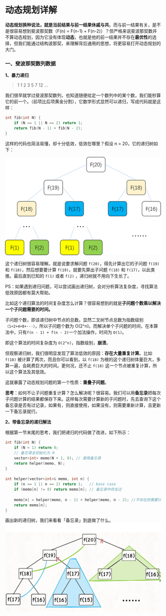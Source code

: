 # 动态规划详解

**动态规划换种说法，就是当前结果与前一结果休戚与共**。而与前一结果有关，是不是很容易想到斐波那契数（F(n) = F(n-1) + F(n-2)）？但严格来说斐波那契数并不算动态规划，因为它没有体现**动态**，也就是他的前一结果并不存在**最优性**的选择，但我们能通过结构波那契，来理解背后通用的思想，将更容易打开动态规划的大门。

### 一、斐波那契数列数据

**1、暴力递归**

> 1 1 2 3 5 7 12 ...

我们很早就学过斐波那契数列，也知道随便给定一个数列中的某个数，我们能秒算它的前一个。（前项比后项黄金分割），它数学形式显然可以递归，写成代码就是这样：

```cpp
int fib(int N) {
    if (N == 1 || N == 2) return 1;
    return fib(N - 1) + fib(N - 2);
}
```

这样的代码也简洁易懂，却十分低效，低效在哪里？假设 n = 20，它的递归树如下：

![img](../pics/DynamicPlanning/1.jpg)

这个递归树很容易理解。就是说要求解问题 `f(20)`，得先计算出它的子问题 `f(19)` 和 `f(18)`，然后想要要计算 `f(19)`，就要先算出子问题 `f(18)` 和 `f(17)`，以此类推。最后直到已知的 `f(1)` 或者 `f(2)` ，递归树就不用向下生长了。

PS：如果遇到递归问题，可以尝试画出递归树，会对分析算法复杂度，寻找算法低效原因都有莫大帮助。

比如这个递归算法的时间复杂度怎么计算？很容易想到的就是**子问题个数乘以解决一个子问题需要的时间。**

子问题个数，即该递归树中节点的总数。显然二叉树节点总数为指数级别`（1+2+4+8+···）`，所以子问题个数为 O(2^n)。而解决单个子问题的时间，在本算法中，只有` f(n - 1) + f(n - 2) `一个加法操作，时间为 `O(1)`。

即这个算法的时间复杂度为 `O(2^n)`，指数级别，**崩溃**。

但观察递归树，我们很明显发现了算法低效的原因：**存在大量重复计算**。比如 `f(18)` 被计算了两次，而且你可以看到，以 `f(18)` 为根的这个递归树体量巨大，多算一遍，会耗费巨大的时间。更何况，还不止 `f(18)` 这一个节点被重复计算，所以这个算法及其低效。

这就暴露了动态规划问题的第一个性质：**重叠子问题**。

**思考**：如何不让子问题重复计算？怎么解决呢？很容易。我们可以用**备忘录**把每次子问题计算的结果都保存下来。这样每次需要计算新的子问题时，先去查询下这个备忘录是否有过记录，如果有，则直接使用，如果没有，则需要重新计算，且更新一下备忘录就行。

**2、带备忘录的递归解法**

根据第一节末尾的思考，我们把递归的代码做了改进，如下所示：

```cpp
int fib(int N) {
    if (N < 1) return 0;
    // 备忘录全初始化为 0
    vector<int> memo(N + 1, 0); // 使用备忘录
    return helper(memo, N);
}
 
int helper(vector<int>& memo, int n) {
    if (n == 1 || n == 2) return 1;   // base case 
    if (memo[n] != 0) return memo[n]; // 备忘录中存在过

    memo[n] = helper(memo, n - 1) + helper(memo, n - 2); //不存在则需要计算，且更新备忘录
    return memo[n];
}
```

画出新的递归树，我们来看看「备忘录」到底做了什么。
![img](../pics/DynamicPlanning/2.jpg)




